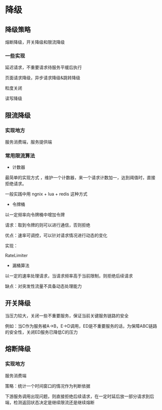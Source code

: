 # 降级

## 降级策略

熔断降级，开关降级和限流降级

### 一些实现

延迟请求，不重要请求待服务平缓后执行

页面请求降级，异步请求降级&跳转降级

粒度关闭

读写降级

## 限流降级

### 实现地方

服务消费端，服务提供端

### 常用限流算法

- 计数器

最简单的实现方式 ，维护一个计数器，来一个请求计数加一，达到阈值时，直接拒绝请求。

一般实践中用 ngnix + lua + redis 这种方式

- 令牌桶

以一定频率向令牌桶中增加令牌

请求：取到令牌的则可以进行通信，否则拒绝

优点：速率可调控，可以针对请求情况进行动态的变化

实现：

RateLimiter

- 漏桶算法

以一定的速率处理请求，当请求频率高于当前限制，则拒绝后续请求

缺点：对突发性流量不具备动态处理能力

## 开关降级

当压力较大，关闭一些不重要服务，保证当前关键服务链路的安全

例如：当C作为服务被A->B，E->D调用，ED是不重要服务的话，为保障ABC链路的安全性，关闭ED服务已降低C的压力

## 熔断降级

### 实现地方

服务消费端

策略：统计一个时间窗口的情况作为判断依据

下游服务调用出现问题，则直接拒绝后续请求，在一定时延后放一部分请求到后端，检测返回状态决定是继续限流还是继续熔断

